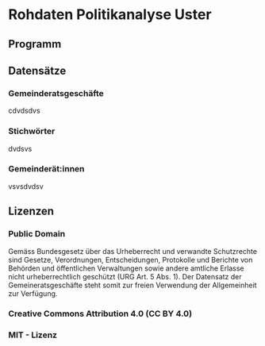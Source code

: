 # Rohdaten Politikanalyse Uster

## Programm


## Datensätze
### Gemeinderatsgeschäfte
cdvdsdvs

### Stichwörter
dvdsvs

### Gemeinderät:innen
vsvsdvdsv

## Lizenzen

### Public Domain
Gemäss Bundesgesetz über das Urheberrecht und verwandte Schutzrechte sind Gesetze, Verordnungen, Entscheidungen, Protokolle und Berichte von Behörden und öffentlichen Verwaltungen sowie andere amtliche Erlasse nicht urheberrechtlich geschützt (URG Art. 5 Abs. 1). Der Datensatz der Gemeineratsgeschäfte steht somit zur freien Verwendung der Allgemeinheit zur Verfügung.

### Creative Commons Attribution 4.0 (CC BY 4.0)

### MIT - Lizenz




